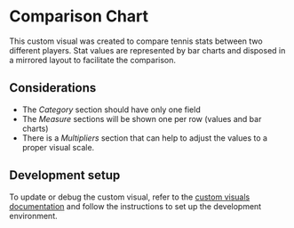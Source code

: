 # Comparison Chart
This custom visual was created to compare tennis stats between two different players. Stat values are represented by bar charts and disposed in a mirrored layout to facilitate the comparison.

## Considerations
- The *Category* section should have only one field
- The *Measure* sections will be shown one per row (values and bar charts)
- There is a *Multipliers* section that can help to adjust the values to a proper visual scale.

## Development setup
To update or debug the custom visual, refer to the [custom visuals documentation](../README.md) and follow the instructions to set up the development environment.
